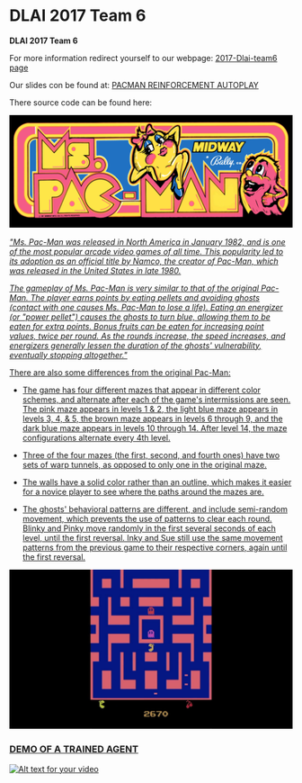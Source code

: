 # DLAI 2017 Team 6
**DLAI 2017 Team 6**

For more information redirect yourself to our webpage: <a href="https://github.com/Hallvardr/Hallvardr.github.io" class="btn">2017-Dlai-team6 page</a>

Our slides con be found at: <a href="https://docs.google.com/presentation/d/1AdxvtAa__Be84M_VmGj8F2wHffJxdI9LwG3GfXguImo/edit#slide=id.gc6f90357f_0_0" class="btn">PACMAN REINFORCEMENT AUTOPLAY</a>

There source code can be found here: <a href="https://github.com/Hallvardr/Hallvardr.github.io/blob/master/Jupyter/pacman.ipynb" class="btn">


![alt text](https://github.com/Hallvardr/Hallvardr.github.io/blob/master/Images/ms-pacman_marquee_23x9.jpg?raw=true)

*"Ms. Pac-Man was released in North America in January 1982, and is one of the most popular arcade video games of all time. This popularity led to its adoption as an official title by Namco, the creator of Pac-Man, which was released in the United States in late 1980.*

*The gameplay of Ms. Pac-Man is very similar to that of the original Pac-Man. The player earns points by eating pellets and avoiding ghosts (contact with one causes Ms. Pac-Man to lose a life). Eating an energizer (or "power pellet") causes the ghosts to turn blue, allowing them to be eaten for extra points. Bonus fruits can be eaten for increasing point values, twice per round. As the rounds increase, the speed increases, and energizers generally lessen the duration of the ghosts' vulnerability, eventually stopping altogether."*

There are also some differences from the original Pac-Man:

- The game has four different mazes that appear in different color schemes, and alternate after each of the game's intermissions are seen. The pink maze appears in levels 1 & 2, the light blue maze appears in levels 3, 4, & 5, the brown maze appears in levels 6 through 9, and the dark blue maze appears in levels 10 through 14. After level 14, the maze configurations alternate every 4th level.

- Three of the four mazes (the first, second, and fourth ones) have two sets of warp tunnels, as opposed to only one in the original maze.

- The walls have a solid color rather than an outline, which makes it easier for a novice player to see where the paths around the mazes are.

- The ghosts' behavioral patterns are different, and include semi-random movement, which prevents the use of patterns to clear each round. Blinky and Pinky move randomly in the first several seconds of each level, until the first reversal. Inky and Sue still use the same movement patterns from the previous game to their respective corners, again until the first reversal.



![alt text](https://github.com/Hallvardr/Hallvardr.github.io/blob/master/Images/maxresdefault.jpg?raw=true)

<h3>
DEMO OF A TRAINED AGENT</h3>

[![Alt text for your video](https://img.youtube.com/vi/WtCbFWcWwcM/0.jpg)](https://www.youtube.com/watch?v=WtCbFWcWwcM)
